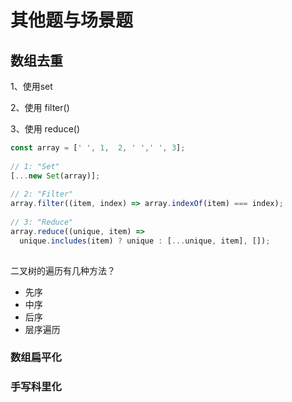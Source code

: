 # 其他题与场景题

## 数组去重

1、使用set

2、使用 filter()

3、使用 reduce()

```JavaScript
const array = [' ', 1,  2, ' ',' ', 3];
​
// 1: "Set"
[...new Set(array)];
​
// 2: "Filter"
array.filter((item, index) => array.indexOf(item) === index);
​
// 3: "Reduce"
array.reduce((unique, item) => 
  unique.includes(item) ? unique : [...unique, item], []);
​
```



二叉树的遍历有几种方法？

- 先序
- 中序
- 后序
- 层序遍历



### 数组扁平化

### 手写科里化